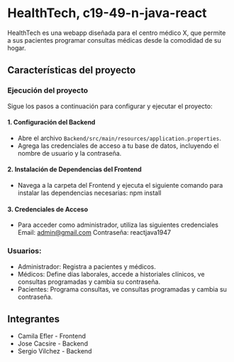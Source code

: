 # HealthTech, c19-49-n-java-react
HealthTech es una webapp diseñada para el centro médico X, que permite a sus pacientes programar consultas médicas desde la comodidad de su hogar.

## Características del proyecto

### Ejecución del proyecto
Sigue los pasos a continuación para configurar y ejecutar el proyecto:

#### 1. Configuración del Backend

- Abre el archivo `Backend/src/main/resources/application.properties`.
- Agrega las credenciales de acceso a tu base de datos, incluyendo el nombre de usuario y la contraseña.

#### 2. Instalación de Dependencias del Frontend

- Navega a la carpeta del Frontend y ejecuta el siguiente comando para instalar las dependencias necesarias:
  npm install

 #### 3. Credenciales de Acceso
- Para acceder como administrador, utiliza las siguientes credenciales
  Email: admin@gmail.com
  Contraseña: reactjava1947

### Usuarios:
- Administrador: Registra a pacientes y médicos.
- Médicos: Define días laborales, accede a historiales clínicos, ve consultas programadas y cambia su contraseña.
- Pacientes: Programa consultas, ve consultas programadas y cambia su contraseña.

## Integrantes

- Camila Efler - Frontend
- Jose Cacsire - Backend
- Sergio Vilchez - Backend

